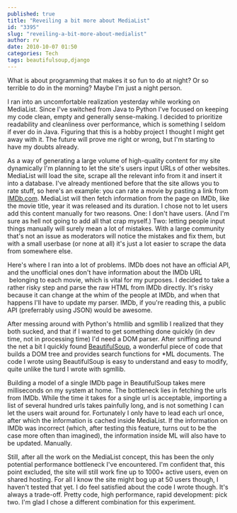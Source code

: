 ```yaml
---
published: true
title: "Reveiling a bit more about MediaList"
id: "3395"
slug: "reveiling-a-bit-more-about-medialist"
author: rv
date: 2010-10-07 01:50
categories: Tech
tags: beautifulsoup,django
---
```

What is about programming that makes it so fun to do at night? Or so terrible to do in the morning? Maybe I'm just a night person.

I ran into an uncomfortable realization yesterday while working on MediaList. Since I've switched from Java to Python I've focused on keeping my code clean, empty and generally sense-making. I decided to prioritize readability and cleanliness over performance, which is something I seldom if ever do in Java. Figuring that this is a hobby project I thought I might get away with it. The future will prove me right or wrong, but I'm starting to have my doubts already.

As a way of generating a large volume of high-quality content for my site dynamically I'm planning to let the site's users input URLs of other websites. MediaList will load the site, scrape all the relevant info from it and insert it into a database. I've already mentioned before that the site allows you to rate stuff, so here's an example: you can rate a movie by pasting a link from <a href="http://www.imdb.com" target="_blank">IMDb.com</a>. MediaList will then fetch information from the page on IMDb, like the movie title, year it was released and its duration. I chose not to let users add this content manually for two reasons. One: I don't have users. (And I'm sure as hell not going to add all that crap myself.) Two: letting people input things manually will surely mean a lot of mistakes. With a large community that's not an issue as moderators will notice the mistakes and fix them, but with a small userbase (or none at all) it's just a lot easier to scrape the data from somewhere else.

Here's where I ran into a lot of problems. IMDb does not have an official API, and the unofficial ones don't have information about the IMDb URL  belonging to each movie, which is vital for my purposes. I decided to take a rather risky step and parse the raw HTML from IMDb directly. It's risky because it can change at the whim of the people at IMDb, and when that happens I'll have to update my parser. IMDb, if you're reading this, a public API (preferrably using JSON) would be awesome.

After messing around with Python's htmllib and sgmllib I realized that they both sucked, and that if I wanted to get something done quickly (in dev time, not in processing time) I'd need a DOM parser. After sniffing around the net a bit I quickly found <a href="http://www.crummy.com/software/BeautifulSoup/" target="_blank">BeautifulSoup</a>, a wonderful piece of code that builds a DOM tree and provides search functions for *ML documents. The code I wrote using BeautifulSoup is easy to understand and easy to modify, quite unlike the turd I wrote with sgmllib.

Building a model of a single IMDb page in BeautifulSoup takes mere milliseconds on my system at home. The bottleneck lies in fetching the urls from IMDb. While the time it takes for a single url is acceptable, importing a list of several hundred urls takes painfully long, and is not something I can let the users wait around for. Fortunately I only have to lead each url once, after which the information is cached inside MediaList. If the information on IMDb was incorrect (which, after testing this feature, turns out to be the case more often than imagined), the information inside ML will also have to be updated. Manually.

Still, after all the work on the MediaList concept, this has been the only potential performance bottleneck I've encountered. I'm confident that, this point excluded, the site will still work fine up to 1000+ active users, even on shared hosting. For all I know the site might bog up at 50 users though, I haven't tested that yet. I do feel satisfied about the code I wrote though. It's always a trade-off. Pretty code, high performance, rapid development: pick two. I'm glad I chose a different combination for this experiment.

&nbsp;

&nbsp;

&nbsp;

&nbsp;